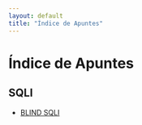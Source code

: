 ```yaml
---
layout: default
title: "Índice de Apuntes"
---
```


# Índice de Apuntes

## SQLI
- [BLIND SQLI](SQLI/BlindSQLI.md)
